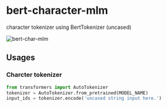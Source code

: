 # bert-character-mlm

character tokenizer using BertTokenizer (uncased)

![bert-char-mlm](https://user-images.githubusercontent.com/11364584/142732816-81e1fbe8-c665-4351-bab3-cd00b1659b61.png)

## Usages

### Charcter tokenizer

```python
from transformers import AutoTokenizer
tokenizer = AutoTokenizer.from_pretrained(MODEL_NAME)
input_ids = tokenizer.encode('uncased string input here.')
```
